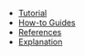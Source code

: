 - [Tutorial](/tutorial/)
- [How-to Guides](how-to/)
- [References](references/)
- [Explanation](explanation/)